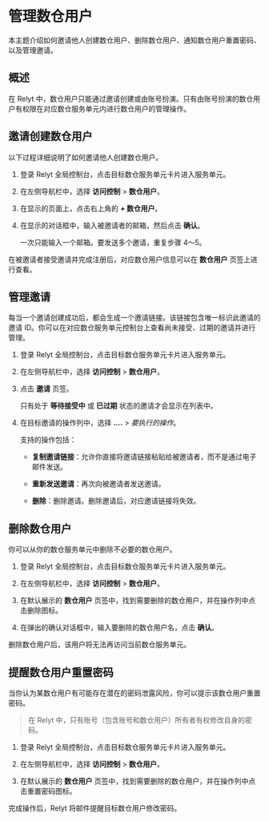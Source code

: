 
# 管理数仓用户

本主题介绍如何邀请他人创建数仓用户、删除数仓用户、通知数仓用户重置密码、以及管理邀请。

## 概述

在 Relyt 中，数仓用户只能通过邀请创建或由账号扮演。只有由账号扮演的数仓用户有权限在对应数仓服务单元内进行数仓用户的管理操作。

## 邀请创建数仓用户

以下过程详细说明了如何邀请他人创建数仓用户。

1. 登录 Relyt 全局控制台，点击目标数仓服务单元卡片进入服务单元。

2. 在左侧导航栏中，选择 **访问控制** > **数仓用户**。

3. 在显示的页面上，点击右上角的 **+ 数仓用户**。

4. 在显示的对话框中，输入被邀请者的邮箱，然后点击 **确认**。

    一次只能输入一个邮箱。要发送多个邀请，重复步骤 4～5。

在被邀请者接受邀请并完成注册后，对应数仓用户信息可以在 **数仓用户** 页签上进行查看。

## 管理邀请

每当一个邀请创建成功后，都会生成一个邀请链接。该链接包含唯一标识此邀请的邀请 ID。你可以在对应数仓服务单元控制台上查看尚未接受、过期的邀请并进行管理。

1. 登录 Relyt 全局控制台，点击目标数仓服务单元卡片进入服务单元。

2. 在左侧导航栏中，选择 **访问控制** > **数仓用户**。

3. 点击 **邀请** 页签。

    只有处于 **等待接受中** 或 **已过期** 状态的邀请才会显示在列表中。

4. 在目标邀请的操作列中，选择 **....** > *要执行的操作*。

    支持的操作包括：

    - **复制邀请链接**：允许你直接将邀请链接粘贴给被邀请者，而不是通过电子邮件发送。

    - **重新发送邀请**：再次向被邀请者发送邀请。

    - **删除**：删除邀请。删除邀请后，对应邀请链接将失效。

## 删除数仓用户

你可以从你的数仓服务单元中删除不必要的数仓用户。

1. 登录 Relyt 全局控制台，点击目标数仓服务单元卡片进入服务单元。

2. 在左侧导航栏中，选择 **访问控制** > **数仓用户**。

3. 在默认展示的 **数仓用户** 页签中，找到需要删除的数仓用户，并在操作列中点击删除图标。

4. 在弹出的确认对话框中，输入要删除的数仓用户名，点击 **确认**。

删除数仓用户后，该用户将无法再访问当前数仓服务单元。

## 提醒数仓用户重置密码

当你认为某数仓用户有可能存在潜在的密码泄露风险，你可以提示该数仓用户重置密码。

> 在 Relyt 中，只有账号（包含账号和数仓用户）所有者有权修改自身的密码。

1. 登录 Relyt 全局控制台，点击目标数仓服务单元卡片进入服务单元。

2. 在左侧导航栏中，选择 **访问控制** > **数仓用户**。

3. 在默认展示的 **数仓用户** 页签中，找到需要删除的数仓用户，并在操作列中点击重置密码图标。

完成操作后，Relyt 将邮件提醒目标数仓用户修改密码。
